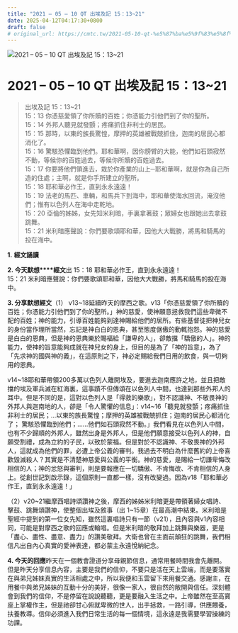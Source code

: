 ```yaml
---
title: "2021 – 05 – 10 QT 出埃及記 15：13~21"
date: 2025-04-12T04:17:30+0800
draft: false
# original_url: https://cmtc.tw/2021-05-10-qt-%e5%87%ba%e5%9f%83%e5%8f%8a%e8%a8%98-15%ef%bc%9a1321
---
```


![2021 – 05 – 10 QT 出埃及記 15：13~21](/images/qt.jpg   "2021 – 05 – 10 QT 出埃及記 15：13~21")

# 2021 – 05 – 10 QT 出埃及記 15：13~21

> 出埃及記 15：13~21  
> 15：13 你憑慈愛領了你所贖的百姓；你憑能力引他們到了你的聖所。  
> 15：14 外邦人聽見就發顫；疼痛抓住非利士的居民。  
> 15：15 那時，以東的族長驚惶，摩押的英雄被戰兢抓住，迦南的居民心都消化了。  
> 15：16 驚駭恐懼臨到他們。耶和華啊，因你膀臂的大能，他們如石頭寂然不動，等候你的百姓過去，等候你所贖的百姓過去。  
> 15：17 你要將他們領進去，栽於你產業的山上─耶和華啊，就是你為自己所造的住處；主啊，就是你手所建立的聖所。  
> 15：18 耶和華必作王，直到永永遠遠！  
> 15：19 法老的馬匹、車輛，和馬兵下到海中，耶和華使海水回流，淹沒他們；惟有以色列人在海中走乾地。  
> 15：20 亞倫的姊姊，女先知米利暗，手裏拿著鼓；眾婦女也跟她出去拿鼓跳舞。  
> 15：21 米利暗應聲說：你們要歌頌耶和華，因他大大戰勝，將馬和騎馬的投在海中。

**1.** **經文誦讀**

**2. 今天默想****經文**出 15：18 耶和華必作王，直到永永遠遠！  
15：21 米利暗應聲說：你們要歌頌耶和華，因他大大戰勝，將馬和騎馬的投在海中。

**3. 分享默想經文**（1） v13~18延續昨天的摩西之歌。v13「你憑慈愛領了你所贖的百姓；你憑能力引他們到了你的聖所。」神的慈愛，使神願意拯救我們這些卑微不配的百姓；神的能力，引導百姓能夠到達神賜給他們的居所。有些基督徒把神兒女的身份當作理所當然，忘記是神白白的恩典，甚至態度倨傲的動輒抱怨。神的慈愛是白白的恩典，但是神的恩典樂於賜福給「謙卑的人」，卻敵擋「驕傲的人」。神的能力，使神的旨意能夠成就在神兒女的身上，但目的是為了「神的旨意」，為了「先求神的國與神的義」，在這原則之下，神必定賜給我們日用的飲食，與一切夠用的恩典。

v14~18耶和華帶領200多萬以色列人離開埃及，要進去迦南應許之地，並且把敵擋的埃及軍兵滅在紅海裏，這事蹟不但傳頌在以色列人中間，也達到那些外邦人的耳中。但是不同的是，這對以色列人是「得救的樂歌」，對不認識神、不敬畏神的外邦人與迦南地的人，卻是「令人驚懼的信息」：v14~16「聽見就發顫；疼痛抓住非利士的居民；…以東的族長驚惶；摩押的英雄被戰兢抓住；迦南的居民心都消化了； 驚駭恐懼臨到他們；……他們如石頭寂然不動。」我們看見在以色列人中間，也有不少歸順的外邦人，雖然出身是外邦人，但是他們願意接受以色列人的神，自願受割禮，成為立約的子民，以致於蒙福。但是對於不認識神、不敬畏神的外邦人，這就成為他們的罪，必遭上帝公義的審判。我過去不明白為什麼舊約的上帝喜歡毀滅殺人？其實是不清楚神慈愛與公義的平衡。神的慈愛，是賜給一切謙卑悔改相信的人；神的忿怒與審判，則是要報應在一切驕傲、不肯悔改、不肯相信的人身上。從創世記到啟示錄，這個原則一直都一樣，沒有改變過。因為v18「耶和華必作王，直到永永遠遠！」

（2）v20~21繼摩西唱詩頌讚神之後，摩西的姊姊米利暗更是帶領著婦女唱詩、擊鼓、跳舞頌讚神，使整個出埃及敘事（出 1~15章）在最高潮中結束。米利暗是聖經中提到的第一位女先知，雖然這裏唱詩只有一節（v21），且內容與v1內容相同，可能是對摩西之歌的回應或輪唱。但是米利暗的敬拜加上跳舞與樂器，更是「盡心、盡性、盡意、盡力」的讚美敬拜。大衛也曾在主面前顛狂的跳舞，我們相信凡出自內心真實的愛神表達，都必蒙主永遠悅納紀念。

**4. 今天的回應**昨天在一個教會證道分享母親節信息，通常用餐時間我會先離開。但是昨天分享信息內容，主要是我們的信仰，不要只是活在天上雲端，而是要落實在與弟兄姊妹真實的生活相處之中，所以我便和玉雲留下來用餐交通。感謝主，在用餐中與弟兄姊妹的互動十分的美好，很像一家人，很自然的敞開與信任。深刻體會到我們的信仰，不是停留在說說聽聽，更是要融入生活之中。上帝雖然在至高寶座上掌權作主，但是祂卻甘心俯就卑微的世人，出手拯救，一路引導，供應餵養，扶養教導。信仰必須進入我們日常生活的每一個情境，這永遠是我需要學習操練的功課。